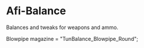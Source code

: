 # Afi-Balance

Balances and tweaks for weapons and ammo.


Blowpipe magazine = "TunBalance_Blowpipe_Round";
